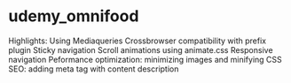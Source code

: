 # udemy_omnifood

Highlights: 
  Using Mediaqueries
  Crossbrowser compatibility with prefix plugin 
  Sticky navigation
  Scroll animations using animate.css
  Responsive navigation
  Peformance optimization: minimizing images and minifying CSS
  SEO: adding meta tag with content description
  
  
